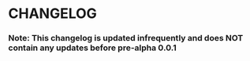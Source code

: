 # CHANGELOG
### Note: This changelog is updated infrequently and does NOT contain any updates before pre-alpha 0.0.1
